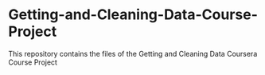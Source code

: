 # Getting-and-Cleaning-Data-Course-Project
This repository contains the files of the Getting and Cleaning Data Coursera Course Project
